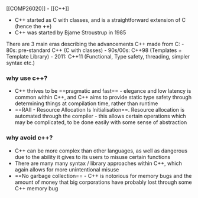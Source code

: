 [[COMP26020]] - [[C++]]

- C++ started as C with classes, and is a straightforward extension of C (hence the **++**)
- C++ was started by Bjarne Stroustrup in 1985

There are 3 main eras describing the advancements C++ made from C:
	- 80s: pre-standard C++ (C with classes)
	- 90s/00s: C++98 (Templates + Template Library)
	- 2011: C++11 (Functional, Type safety, threading, simpler syntax etc.)

### why use c++?
- C++ thrives to be ==pragmatic and fast== - elegance and low latency is common within C++, and C++ aims to provide static type safety through determining things at compilation time, rather than runtime
- ==RAII - Resource Allocation Is Initialisation==. Resource allocation is automated through the compiler - this allows certain operations which may be complicated, to be done easily with some sense of abstraction

### why avoid c++?
- C++ can be more complex than other languages, as well as dangerous due to the ability it gives to its users to misuse certain functions
- There are many many syntax / library approaches within C++, which again allows for more unintentional misuse
- ==No garbage collection== - C++ is notorious for memory bugs and the amount of money that big corporations have probably lost through some C++ memory bug

